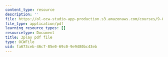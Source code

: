 ```yaml
---
content_type: resource
description: ''
file: https://ol-ocw-studio-app-production.s3.amazonaws.com/courses/9-04-sensory-systems-fall-2013/fa673ceb46c785e069c09e9480bc43eb_A11axifKMtQ.pdf
file_type: application/pdf
learning_resource_types: []
resourcetype: Document
title: 3play pdf file
type: OCWFile
uid: fa673ceb-46c7-85e0-69c0-9e9480bc43eb
---
```

